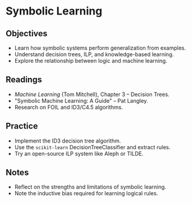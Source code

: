 # Symbolic Learning

## Objectives
- Learn how symbolic systems perform generalization from examples.
- Understand decision trees, ILP, and knowledge-based learning.
- Explore the relationship between logic and machine learning.

## Readings
- *Machine Learning* (Tom Mitchell), Chapter 3 – Decision Trees.
- "Symbolic Machine Learning: A Guide" – Pat Langley.
- Research on FOIL and ID3/C4.5 algorithms.

## Practice
- Implement the ID3 decision tree algorithm.
- Use the `scikit-learn` DecisionTreeClassifier and extract rules.
- Try an open-source ILP system like Aleph or TILDE.

## Notes
- Reflect on the strengths and limitations of symbolic learning.
- Note the inductive bias required for learning logical rules.

